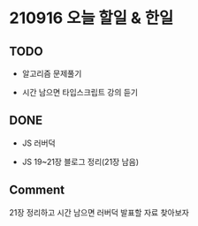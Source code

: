# 210916 오늘 할일 & 한일

## TODO

- 알고리즘 문제풀기

- 시간 남으면 타입스크립트 강의 듣기

## DONE

- JS 러버덕

- JS 19~21장 블로그 정리(21장 남음)

## Comment

21장 정리하고 시간 남으면 러버덕 발표할 자료 찾아보자
